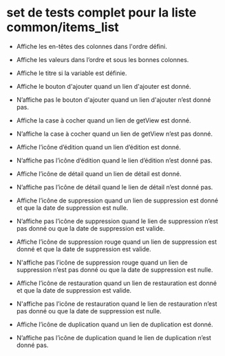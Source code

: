 # set de tests complet pour la liste common/items_list
- Affiche les en-têtes des colonnes dans l'ordre défini.
- Affiche les valeurs dans l’ordre et sous les bonnes colonnes.
- Affiche le titre si la variable est définie.

- Affiche le bouton d'ajouter quand un lien d'ajouter est donné.
- N’affiche pas le bouton d'ajouter quand un lien d'ajouter n’est donné pas.

- Affiche la case à cocher quand un lien de getView est donné.
- N’affiche la case à cocher quand un lien de getView n’est pas donné.

- Affiche l’icône d’édition quand un lien d’édition est donné.
- N’affiche pas l’icône d’édition quand le lien d’édition n’est donné pas.

- Affiche l’icône de détail quand un lien de détail est donné.
- N’affiche pas l’icône de détail quand le lien de détail n’est donné pas.

- Affiche l’icône de suppression quand un lien de suppression est donné et que la date de suppression est nulle.
- N’affiche pas l’icône de suppression quand le lien de suppression n’est pas donné ou que la date de suppression est valide.

- Affiche l’icône de suppression rouge quand un lien de suppression est donné et que la date de suppression est valide.
- N'affiche pas l’icône de suppression rouge quand un lien de suppression n’est pas donné ou que la date de suppression est nulle.

- Affiche l’icône de restauration quand un lien de restauration est donné et que la date de suppression est valide.
- N'affiche pas l’icône de restauration quand le lien de restauration n’est pas donné ou que la date de suppression est nulle.

- Affiche l’icône de duplication quand un lien de duplication est donné.
- N’affiche pas l’icône de duplication quand le lien de duplication n’est donné pas.

